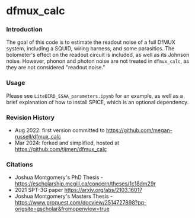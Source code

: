 # dfmux_calc

### Introduction

The goal of this code is to estimate the readout noise of a full DfMUX system, including a SQUID, wiring harness, and some parasitics. The bolometer's effect on the readout circuit is included, as well as its Johnson noise. However, phonon and photon noise are not treated in `dfmux_calc`, as they are not considered "readout noise."

### Usage

Please see `LiteBIRD_SSAA_parameters.ipynb` for an example, as well as a brief explanation of how to install SPICE, which is an optional dependency.

### Revision History

 - Aug 2022: first version committed to https://github.com/megan-russell/dfmux_calc
 - Mar 2024: forked and simplified, hosted at https://github.com/tijmen/dfmux_calc

### Citations

 - Joshua Montgomery's PhD Thesis - https://escholarship.mcgill.ca/concern/theses/1c18dm29r
 - 2021 SPT-3G paper https://arxiv.org/abs/2103.16017
 - Joshua Montgomery's Masters Thesis - https://www.proquest.com/docview/2514727898?pq-origsite=gscholar&fromopenview=true
